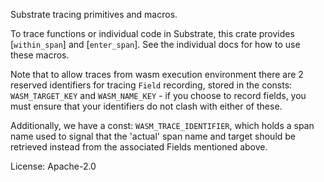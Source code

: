 Substrate tracing primitives and macros.

To trace functions or individual code in Substrate, this crate provides [`within_span`]
and [`enter_span`]. See the individual docs for how to use these macros.

Note that to allow traces from wasm execution environment there are
2 reserved identifiers for tracing `Field` recording, stored in the consts:
`WASM_TARGET_KEY` and `WASM_NAME_KEY` - if you choose to record fields, you
must ensure that your identifiers do not clash with either of these.

Additionally, we have a const: `WASM_TRACE_IDENTIFIER`, which holds a span name used
to signal that the 'actual' span name and target should be retrieved instead from
the associated Fields mentioned above.

License: Apache-2.0



